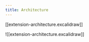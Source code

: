 ```yaml
---
title: Architecture
---
```


[[extension-architecture.excalidraw]]

![[extension-architecture.excalidraw]]
